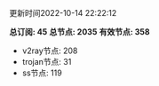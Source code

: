更新时间2022-10-14 22:22:12

**总订阅: 45**
**总节点: 2035**
**有效节点: 358**
- v2ray节点: 208
- trojan节点: 31
- ss节点: 119
